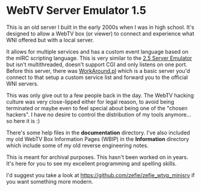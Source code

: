 # WebTV Server Emulator 1.5

This is an old server I built in the early 2000s when I was in high school. It's designed to allow a WebTV box (or viewer) to connect and experience what WNI offered but with a local server.

It allows for multiple services and has a custom event language based on the mIRC scripting language. This is very similar to the [2.5 Server Emulator](https://github.com/wtvemac/Emu25 "2.5 Server Emulator") but isn't multithreaded, doesn't support CGI and only listens on one port. Before this server, there was [WorkAround.pl](https://github.com/wtvemac/Emu15/blob/main/WebTVEMu25.pl "WorkAround.pl") which is a basic server you'd connect to that setup a custom service list and forward you to the official WNI servers.

This was only give out to a few people back in the day. The WebTV hacking culture was very close-lipped either for legal reason, to avoid being terminated or maybe even to feel special about being one of the "chosen hackers". I have no desire to control the distribution of my tools anymore... so here it is :)

There's some help files in the **documentation** directory. I've also included my old  WebTV Box Information Pages (WBIP) in the **Information** directory which include some of my old reverse engineering notes.

This is meant for archival purposes. This hasn't been worked on in years. It's here for you to see my excellent programming and spelling skills.

I'd suggest you take a look at https://github.com/zefie/zefie_wtvp_minisrv if you want something more modern.
